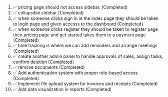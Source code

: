 

1. ✅ pricing page should not access sidebar. (Completed)
2. ✅ collapsible sidebar (Completed)
3. ✅ when someone clicks sign in in the index page they should be taken to login page and given accesss to the dashboard (Completed)
4. ✅ when someone clicks register they should be taken to register page then pricing page and get started takes them to a payment page (Completed)
5. ✅ time tracking is where we can add reminders and arrange meetings (Completed)
6. ✅ create another admin panel to handle approvals of sales, assign tasks, confirm deletion (Completed)
7. ✅ remove documents (Completed)
8. ✅ Add authentication system with proper role-based access (Completed)
9. ✅ Implement file upload system for invoices and receipts (Completed)
10. ✅ Add data visualization in reports (Completed)


